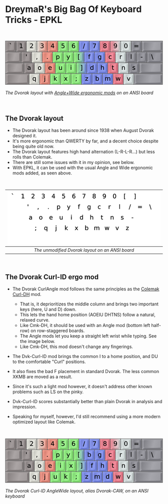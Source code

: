 DreymaR's Big Bag Of Keyboard Tricks - EPKL
===========================================
<br>

![EPKL help image for Dvorak-AWide on an ANSI board](./Dvk-Images/Dvorak_ANS-AWide_EPKL.png)

_The Dvorak layout with [Angle+Wide ergonomic mods][BB_AWi] on an ANSI board_

<br>

The Dvorak layout
-----------------
- The Dvorak layout has been around since 1938 when August Dvorak designed it.
- It's more ergonomic than QWERTY by far, and a decent choice despite being quite old now.
- The Dvorak layout features high hand alternation (L-R-L-R...) but less rolls than Colemak.
- There are still some issues with it in my opinion, see below.
- With EPKL, it can be used with the usual Angle and Wide ergonomic mods added, as seen above.
<br>

|![EPKL help image for Dvorak on an ANSI board](./Dvk-eD_ANS/state0.png)|
|   :---:   |
|_The unmodified Dvorak layout on an ANSI board_|

<br>

The Dvorak Curl-ID ergo mod
---------------------------
- The Dvorak CurlAngle mod follows the same principles as the [Colemak Curl-DH][BB_CAW] mod.
    - That is, it deprioritizes the middle column and brings two important keys (here, U and D) down.
    - This lets the hand home position (AOEIU DHTNS) follow a natural, relaxed curve.
    - Like Cmk-DH, it should be used with an Angle mod (bottom left half-row) on row-staggered boards.
    - The Angle mods let you keep a straight left wrist while typing. See the image below.
    - Like Cmk-DH, this mod doesn't change any fingerings.

- The Dvk-Curl-ID mod brings the common I to a home position, and DU to the comfortable "Curl" positions.
- It also fixes the bad F placement in standard Dvorak. The less common XKMB are moved as a result.
- Since it's such a light mod however, it doesn't address other known problems such as LS on the pinky.
- Dvk-Curl-ID scores substantially better than plain Dvorak in analysis and impression.
- Speaking for myself, however, I'd still recommend using a more modern optimized layout like Colemak.
<br>

![EPKL help image for Dvorak-Curl(ID)AWide on an ANSI board](./Dvk-Images/Dvorak_ANS-CurlAWide_EPKL.png)

_The Dvorak Curl-ID AngleWide layout, alias Dvorak-CAW, on an ANSI keyboard_


[BB_AWi]: https://dreymar.colemak.org/ergo-mods.html#AngleWide (DreymaR's Big Bag of Tricks on Angle+Wide ergo mods)
[BB_CAW]: https://dreymar.colemak.org/ergo-mods.html#CurlDH (DreymaR's Big Bag of Tricks on the Curl-DH ergo mod)
